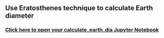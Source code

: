 ## Use Eratosthenes technique to calculate Earth diameter

### [Click here to open your calculate_earth_dia Jupyter Notebook](https://cedvm.zapto.org/hub/user-redirect/git-pull?repo=https%3A%2F%2Fgithub.com%2Fthebushschool%2Fastronomy&branch=gh-pages&urlpath=lab%2Ftree%2Fastronomy%2Fprojects%2F2_calculate_earth_dia%2Feratosthenes_earth_circum.ipynb?reset)
